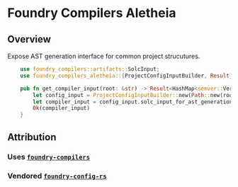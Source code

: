 # Foundry Compilers Aletheia

## Overview

Expose AST generation interface for common project strucutures.

```rust
    use foundry_compilers::artifacts::SolcInput;
    use foundry_compilers_aletheia::{ProjectConfigInputBuilder, Result};

    pub fn get_compiler_input(root: &str) -> Result<HashMap<semver::Version, SolcInput>> {
        let config_input = ProjectConfigInputBuilder::new(Path::new(root)).build()?;
        let compiler_input = config_input.solc_input_for_ast_generation()?;
        Ok(compiler_input)
    }
```

## Attribution

### Uses [`foundry-compilers`](https://github.com/foundry-rs/compilers) 
### Vendored [`foundry-config-rs`](https://github.com/foundry-rs/foundry) 

